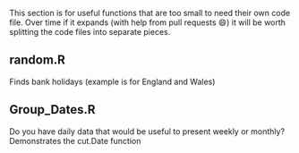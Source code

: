 This section is for useful functions that are too small to need their own code file. Over time if it expands (with help from pull requests :smile:) it will be worth splitting the code files into separate pieces.

## random.R
Finds bank holidays (example is for England and Wales)

## Group_Dates.R
Do you have daily data that would be useful to present weekly or monthly?
Demonstrates the cut.Date function